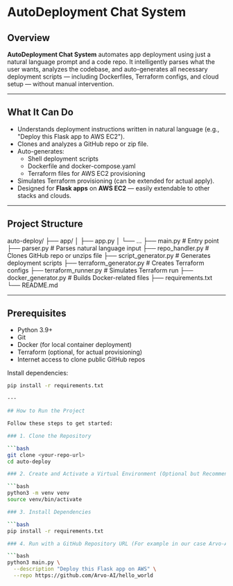 # AutoDeployment Chat System

## Overview

**AutoDeployment Chat System** automates app deployment using just a natural language prompt and a code repo. It intelligently parses what the user wants, analyzes the codebase, and auto-generates all necessary deployment scripts — including Dockerfiles, Terraform configs, and cloud setup — without manual intervention.

---

## What It Can Do

- Understands deployment instructions written in natural language (e.g., "Deploy this Flask app to AWS EC2").
- Clones and analyzes a GitHub repo or zip file.
- Auto-generates:
  - Shell deployment scripts
  - Dockerfile and docker-compose.yaml
  - Terraform files for AWS EC2 provisioning
- Simulates Terraform provisioning (can be extended for actual apply).
- Designed for **Flask apps** on **AWS EC2** — easily extendable to other stacks and clouds.

---

## Project Structure

auto-deploy/
├── app/
│ ├── app.py
│ └── ...
├── main.py # Entry point
├── parser.py # Parses natural language input
├── repo_handler.py # Clones GitHub repo or unzips file
├── script_generator.py # Generates deployment scripts
├── terraform_generator.py # Creates Terraform configs
├── terraform_runner.py # Simulates Terraform run
├── docker_generator.py # Builds Docker-related files
├── requirements.txt
└── README.md

---

## Prerequisites

- Python 3.9+
- Git
- Docker (for local container deployment)
- Terraform (optional, for actual provisioning)
- Internet access to clone public GitHub repos

Install dependencies:

```bash
pip install -r requirements.txt

---

## How to Run the Project

Follow these steps to get started:

### 1. Clone the Repository

```bash
git clone <your-repo-url>
cd auto-deploy

### 2. Create and Activate a Virtual Environment (Optional but Recommended)

```bash
python3 -m venv venv
source venv/bin/activate

### 3. Install Dependencies

```bash
pip install -r requirements.txt

### 4. Run with a GitHub Repository URL (For example in our case Arvo-AI Repo)

```bash
python3 main.py \
  --description "Deploy this Flask app on AWS" \
  --repo https://github.com/Arvo-AI/hello_world





